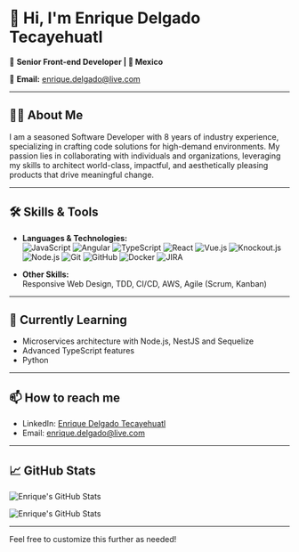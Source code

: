 <!--
**Tecayehuatl/tecayehuatl** is a ✨ _special_ ✨ repository because its `README.md` (this file) appears on your GitHub profile.

Here are some ideas to get you started:

- 🔭 I’m currently working on ...
- 🌱 I’m currently learning ...
- 👯 I’m looking to collaborate on ...
- 🤔 I’m looking for help with ...
- 💬 Ask me about ...
- 📫 How to reach me: ...
- 😄 Pronouns: ...
- ⚡ Fun fact: ...
-->

# 👋 Hi, I'm Enrique Delgado Tecayehuatl

🎨 **Senior Front-end Developer | 📍 Mexico**

📧 **Email:** enrique.delgado@live.com

---

## 🧑‍💻 About Me

I am a seasoned Software Developer with 8 years of industry experience, specializing in crafting code solutions for high-demand environments. My passion lies in collaborating with individuals and organizations, leveraging my skills to architect world-class, impactful, and aesthetically pleasing products that drive meaningful change.

---

## 🛠️ Skills & Tools

- **Languages & Technologies:**  
  ![JavaScript](https://img.shields.io/badge/JavaScript-ES6+-yellow) ![Angular](https://img.shields.io/badge/Angular-16-red) ![TypeScript](https://img.shields.io/badge/TypeScript-5.5.4-blue) ![React](https://img.shields.io/badge/React-16.14.0-blue) ![Vue.js](https://img.shields.io/badge/Vue.js-1.x-brightgreen) ![Knockout.js](https://img.shields.io/badge/Knockout.js-3.5.1-blue) ![Node.js](https://img.shields.io/badge/Node.js-18-green) ![Git](https://img.shields.io/badge/Git-F05032?logo=git&logoColor=white) ![GitHub](https://img.shields.io/badge/GitHub-181717?logo=github&logoColor=white) ![Docker](https://img.shields.io/badge/Docker-2496ED?logo=docker&logoColor=white) ![JIRA](https://img.shields.io/badge/JIRA-0052CC?logo=jira&logoColor=white)

- **Other Skills:**  
  Responsive Web Design, TDD, CI/CD, AWS, Agile (Scrum, Kanban)

---

## 🌱 Currently Learning

- Microservices architecture with Node.js, NestJS and Sequelize
- Advanced TypeScript features
- Python

---

## 📫 How to reach me

- LinkedIn: [Enrique Delgado Tecayehuatl](https://www.linkedin.com/in/mariatecayehuatl)
- Email: enrique.delgado@live.com

---

## 📈 GitHub Stats

![Enrique's GitHub Stats](https://github-readme-stats.vercel.app/api/top-langs?username=tecayehuatl&show_icons=true&locale=en&layout=compact)

![Enrique's GitHub Stats](https://github-readme-stats.vercel.app/api?username=tecayehuatl&show_icons=true&theme=radical)

---

Feel free to customize this further as needed!
